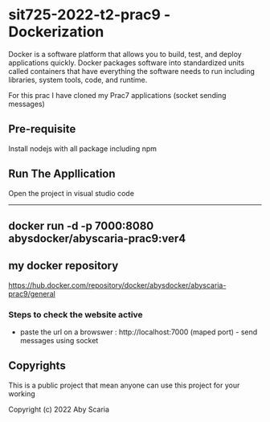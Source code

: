 # sit725-2022-t2-prac9  -Dockerization
Docker is a software platform that allows you to build, test, and deploy applications quickly. Docker packages software into standardized units called containers that have everything the software needs to run including libraries, system tools, code, and runtime.

For this prac I have cloned my Prac7 applications (socket sending messages)

## Pre-requisite
Install nodejs with all package including npm 

## Run The Appllication

Open the project in visual studio code

---
docker run -d -p 7000:8080 abysdocker/abyscaria-prac9:ver4 
---
## my docker repository 
https://hub.docker.com/repository/docker/abysdocker/abyscaria-prac9/general

### Steps to check the website active 
- paste the url on a browswer : http://localhost:7000 (maped port) - send messages using socket


## Copyrights
This is a public project that mean anyone can use this project for your working

Copyright (c) 2022 Aby Scaria
